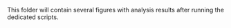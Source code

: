 This folder will contain several figures with analysis results after running
the dedicated scripts.
